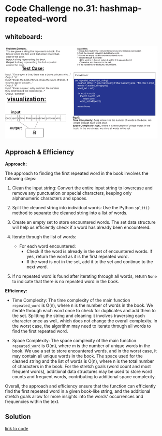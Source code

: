 # Code Challenge no.31: hashmap-repeated-word


## whiteboard:

![Alt text](image.png)

## Approach & Efficiency

**Approach:**

The approach to finding the first repeated word in the book involves the following steps:

1. Clean the input string: Convert the entire input string to lowercase and remove any punctuation or special characters, keeping only alphanumeric characters and spaces.

2. Split the cleaned string into individual words: Use the Python `split()` method to separate the cleaned string into a list of words.

3. Create an empty set to store encountered words. The set data structure will help us efficiently check if a word has already been encountered.

4. Iterate through the list of words:
   - For each word encountered:
      - Check if the word is already in the set of encountered words. If yes, return the word as it is the first repeated word.
      - If the word is not in the set, add it to the set and continue to the next word.

5. If no repeated word is found after iterating through all words, return `None` to indicate that there is no repeated word in the book.

**Efficiency:**

- Time Complexity: The time complexity of the main function `repeated_word` is O(n), where n is the number of words in the book. We iterate through each word once to check for duplicates and add them to the set. Splitting the string and cleaning it involves traversing each character once as well, which does not change the overall complexity. In the worst case, the algorithm may need to iterate through all words to find the first repeated word.

- Space Complexity: The space complexity of the main function `repeated_word` is O(m), where m is the number of unique words in the book. We use a set to store encountered words, and in the worst case, it may contain all unique words in the book. The space used for the cleaned string and the list of words is O(n), where n is the total number of characters in the book. For the stretch goals (word count and most frequent words), additional data structures may be used to store word counts and frequent words, contributing to additional space complexity.

Overall, the approach and efficiency ensure that the function can efficiently find the first repeated word in a given book-like string, and the additional stretch goals allow for more insights into the words' occurrences and frequencies within the text.

## Solution

[link to code](hashtable.py)
